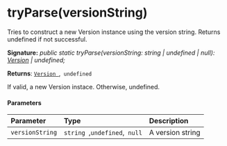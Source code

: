 # tryParse(versionString)



Tries to construct a new Version instance using the version string. Returns undefined if not successful.

**Signature:** _public static tryParse(versionString: string | undefined | null): [Version](../../sp-core-library.api/class/version.md) | undefined;_

**Returns**: [`Version `](../../sp-core-library.api/class/version.md),` undefined`



If valid, a new Version instace. Otherwise, undefined.

#### Parameters


| Parameter	   | Type    | Description |
|:-------------|:---------------|:------------|
| `versionString`    | `string `,` undefined `,` null` | A version string |


